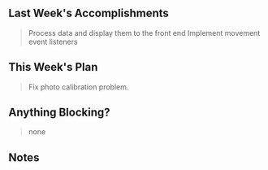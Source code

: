 ## Last Week's Accomplishments

> Process data and display them to the front end
> Implement movement event listeners

## This Week's Plan

> Fix photo calibration problem.

## Anything Blocking?

> none

## Notes

